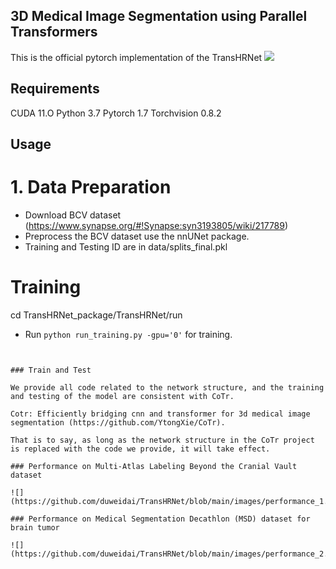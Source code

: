## 3D Medical Image Segmentation using Parallel Transformers  
This is the official pytorch implementation of the TransHRNet
![](https://github.com/duweidai/TransHRNet/blob/main/images/network.jpg)

## Requirements
CUDA 11.O
Python 3.7
Pytorch 1.7
Torchvision 0.8.2

## Usage
# 1. Data Preparation
* Download BCV dataset (https://www.synapse.org/#!Synapse:syn3193805/wiki/217789)
* Preprocess the BCV dataset use the nnUNet package.
* Training and Testing ID are in data/splits_final.pkl

# Training
cd TransHRNet_package/TransHRNet/run
* Run ``` python run_training.py -gpu='0' ``` for training.
```


### Train and Test

We provide all code related to the network structure, and the training and testing of the model are consistent with CoTr.

Cotr: Efficiently bridging cnn and transformer for 3d medical image segmentation (https://github.com/YtongXie/CoTr).

That is to say, as long as the network structure in the CoTr project is replaced with the code we provide, it will take effect.

### Performance on Multi-Atlas Labeling Beyond the Cranial Vault  dataset

![](https://github.com/duweidai/TransHRNet/blob/main/images/performance_1.jpg)

### Performance on Medical Segmentation Decathlon (MSD) dataset for brain tumor  

![](https://github.com/duweidai/TransHRNet/blob/main/images/performance_2.jpg)




